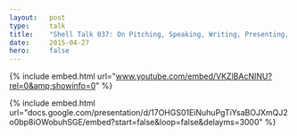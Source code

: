 ```yaml
---
layout:   post
type:     talk
title:    "Shell Talk 037: On Pitching, Speaking, Writing, Presenting, Composing, Persuading, and Inspiring"
date:     2015-04-27
hero:     false
---
```


{% include embed.html url="www.youtube.com/embed/VKZlBAcNINU?rel=0&amp;showinfo=0" %}

{% include embed.html url="docs.google.com/presentation/d/17OHGS01EiNuhuPgTiYsaBOJXmQJ2o0bp8iOWobuhSGE/embed?start=false&loop=false&delayms=3000" %}
